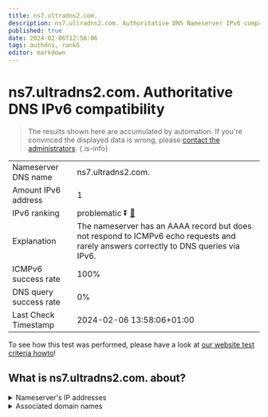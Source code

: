 ```yaml
---
title: ns7.ultradns2.com.
description: ns7.ultradns2.com. Authoritative DNS Nameserver IPv6 compatibility
published: true
date: 2024-02-06T12:58:06
tags: authdns, rank5
editor: markdown
---
```


# ns7.ultradns2.com. Authoritative DNS IPv6 compatibility

> The results shown here are accumulated by automation. If you're convinced the displayed data is wrong, please [contact the administrators](/howto/chat). 
{.is-info}




|   |   |
| - | - |
| Nameserver DNS name | ns7.ultradns2.com.
| Amount IPv6 address | 1
| IPv6 ranking | problematic :arrow_double_down: [🔗](/howto/ranking) |
| Explanation | The nameserver has an AAAA record but does not respond to ICMPv6 echo requests and rarely answers correctly to DNS queries via IPv6. |
| ICMPv6 success rate | 100%|
| DNS query success rate | 0% |
| Last Check Timestamp | 2024-02-06 13:58:06+01:00 |

To see how this test was performed, please have a look at [our website test criteria howto](/howto/testcriteria/authdns)!


## What is ns7.ultradns2.com. about?




<details>
<summary>Nameserver's IP addresses</summary>

2610:a1:3107::53

</details>



<details>
<summary>Associated domain names</summary>

www.rbc.com

</details>
